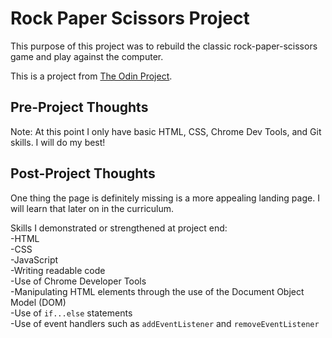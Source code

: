 # Rock Paper Scissors Project

This purpose of this project was to rebuild the classic rock-paper-scissors game and play against the computer.

This is a project from [The Odin Project](https://www.theodinproject.com/courses/web-development-101/lessons/rock-paper-scissors).


## Pre-Project Thoughts

Note: At this point I only have basic HTML, CSS, Chrome Dev Tools, and Git skills.
I will do my best!

## Post-Project Thoughts

One thing the page is definitely missing is a more appealing landing page.
I will learn that later on in the curriculum.

Skills I demonstrated or strengthened at project end:   
-HTML <br>
-CSS <br>
-JavaScript <br>
-Writing readable code <br>
-Use of Chrome Developer Tools <br>
-Manipulating HTML elements through the use of the Document Object Model (DOM) <br>
-Use of `if...else` statements <br>
-Use of event handlers such as `addEventListener` and `removeEventListener` <br>
